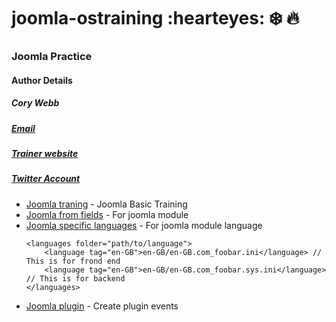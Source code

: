# joomla-ostraining :hearteyes: :snowflake: :fire:
### Joomla Practice

#### Author Details
##### Cory Webb 
##### [Email](mailto:cory@corywebbmedia.com)
##### [Trainer website](http://corywebbmedia.com/)
##### [Twitter Account](https://www.twitter.com/corywebb)

- [Joomla traning](https://community.joomla.org/joomla-training.html) - Joomla Basic Training
- [Joomla from fields](https://docs.joomla.org/Form_field) - For joomla module
- [Joomla specific languages](https://docs.joomla.org/Specification_of_language_files) - For joomla module language
    ```
    <languages folder="path/to/language">
        <language tag="en-GB">en-GB/en-GB.com_foobar.ini</language> // This is for frond end
        <language tag="en-GB">en-GB/en-GB.com_foobar.sys.ini</language> // This is for backend
    </languages>
    ```
- [Joomla plugin](https://docs.joomla.org/Plugin/Events) -  Create plugin events
